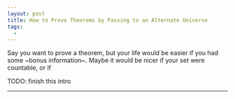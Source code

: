 ```yaml
---
layout: post
title: How to Prove Theorems by Passing to an Alternate Universe
tags:
  - 
---
```


Say you want to prove a theorem, but your life would be easier if you had 
some ~bonus information~. Maybe it would be nicer if your set were countable, 
or if 

TODO: finish this intro

---


